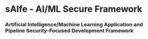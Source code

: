 # sAIfe - AI/ML Secure Framework

### Artificial Intelligence/Machine Learning Application and Pipeline Security-Focused Development Framework
